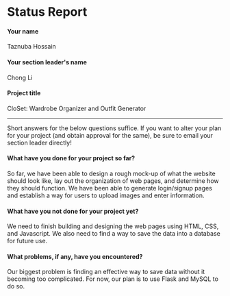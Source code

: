 # Status Report

#### Your name

Taznuba Hossain

#### Your section leader's name

Chong Li

#### Project title

CloSet: Wardrobe Organizer and Outfit Generator

***

Short answers for the below questions suffice. If you want to alter your plan for your project (and obtain approval for the same), be sure to email your section leader directly!

#### What have you done for your project so far?

So far, we have been able to design a rough mock-up of what the website should look like, lay out the organization of web pages, and determine how they should function. We have been able to generate login/signup pages and establish a way for users to upload images and enter information.

#### What have you not done for your project yet?

We need to finish building and designing the web pages using HTML, CSS, and Javascript. We also need to find a way to save the data into a database for future use.

#### What problems, if any, have you encountered?

Our biggest problem is finding an effective way to save data without it becoming too complicated. For now, our plan is to use Flask and MySQL to do so.
